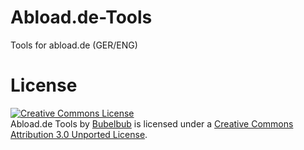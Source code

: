 Abload.de-Tools
===============

Tools for abload.de (GER/ENG)

License
===============
<a rel="license" href="http://creativecommons.org/licenses/by/3.0/"><img alt="Creative Commons License" style="border-width:0" src="http://i.creativecommons.org/l/by/3.0/88x31.png" /></a><br /><span xmlns:dct="http://purl.org/dc/terms/" property="dct:title">Abload.de Tools</span> by <a xmlns:cc="http://creativecommons.org/ns#" href="http://github.com/Bubelbub" property="cc:attributionName" rel="cc:attributionURL">Bubelbub</a> is licensed under a <a rel="license" href="http://creativecommons.org/licenses/by/3.0/">Creative Commons Attribution 3.0 Unported License</a>.

